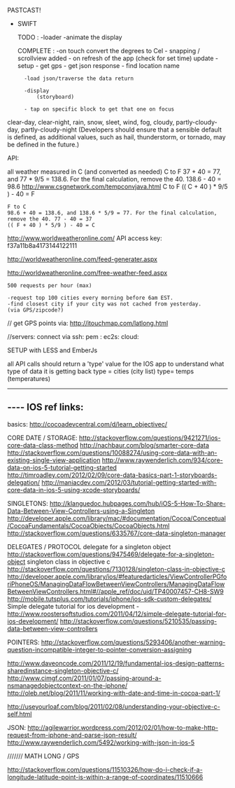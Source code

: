 PASTCAST!

- SWIFT

	TODO :
		-loader 
		-animate the display

	COMPLETE :
		-on touch convert the degrees to Cel
		- snapping / scrollview added
		- on refresh of the app (check for set time) update
		- setup
		- get gps
		- get json response
		- find location name

		-load json/traverse the data return

		-display
			(storyboard)
		
		- tap on specific block to get that one on focus



clear-day, 
clear-night, 
rain, 
snow, 
sleet, 
wind, 
fog, 
cloudy, 
partly-cloudy-day,
partly-cloudy-night
(Developers should ensure that a sensible default is defined, as additional values, such as hail, thunderstorm, or tornado, may be defined in the future.)



API:

all weather measured in C (and converted as needed)
	C to F
	37 + 40 = 77, and 77 * 9/5 = 138.6. For the final calculation, remove the 40. 138.6 - 40 = 98.6 
	http://www.csgnetwork.com/tempconvjava.html
	C to F
	(( C + 40 ) * 9/5 ) - 40 = F

	F to C
	98.6 + 40 = 138.6, and 138.6 * 5/9 = 77. For the final calculation, remove the 40. 77 - 40 = 37
	(( F + 40 ) * 5/9 ) - 40 = C


http://www.worldweatheronline.com/
API access key:
f37a11b8a4173144122111

http://worldweatheronline.com/feed-generater.aspx

http://worldweatheronline.com/free-weather-feed.aspx

	500 requests per hour (max)

	-request top 100 cities every morning before 6am EST.
	-find closest city if your city was not cached from yesterday.
	(via GPS/zipcode?)


// get GPS points via:
http://itouchmap.com/latlong.html


//servers:
connect via ssh:
pem : 
ec2s:
cloud:

SETUP with LESS and EmberJs


all API calls should return a 'type' value for the IOS app to understand what type of data it is getting back 
	type = cities (city list)
	type= temps (temperatures)


--------------------
---- IOS ref links:
--------------------
basics:
http://cocoadevcentral.com/d/learn_objectivec/

CORE DATE / STORAGE:
http://stackoverflow.com/questions/9421271/ios-core-data-class-method
http://nachbaur.com/blog/smarter-core-data
http://stackoverflow.com/questions/10088274/using-core-data-with-an-existing-single-view-application
http://www.raywenderlich.com/934/core-data-on-ios-5-tutorial-getting-started
http://timroadley.com/2012/02/09/core-data-basics-part-1-storyboards-delegation/
http://maniacdev.com/2012/03/tutorial-getting-started-with-core-data-in-ios-5-using-xcode-storyboards/


SINGLETONS:
http://klanguedoc.hubpages.com/hub/iOS-5-How-To-Share-Data-Between-View-Controllers-using-a-Singleton
http://developer.apple.com/library/mac/#documentation/Cocoa/Conceptual/CocoaFundamentals/CocoaObjects/CocoaObjects.html
http://stackoverflow.com/questions/6335767/core-data-singleton-manager

DELEGATES / PROTOCOL
delegate for a singleton object http://stackoverflow.com/questions/9475469/delegate-for-a-singleton-object
singleton class in objective c http://stackoverflow.com/questions/7130128/singleton-class-in-objective-c
http://developer.apple.com/library/ios/#featuredarticles/ViewControllerPGforiPhoneOS/ManagingDataFlowBetweenViewControllers/ManagingDataFlowBetweenViewControllers.html#//apple_ref/doc/uid/TP40007457-CH8-SW9
http://mobile.tutsplus.com/tutorials/iphone/ios-sdk-custom-delegates/
Simple delegate tutorial for ios development - http://www.roostersoftstudios.com/2011/04/12/simple-delegate-tutorial-for-ios-development/
http://stackoverflow.com/questions/5210535/passing-data-between-view-controllers


POINTERS:
http://stackoverflow.com/questions/5293406/another-warning-question-incompatible-integer-to-pointer-conversion-assigning

http://www.daveoncode.com/2011/12/19/fundamental-ios-design-patterns-sharedinstance-singleton-objective-c/
http://www.cimgf.com/2011/01/07/passing-around-a-nsmanagedobjectcontext-on-the-iphone/
http://oleb.net/blog/2011/11/working-with-date-and-time-in-cocoa-part-1/

http://useyourloaf.com/blog/2011/02/08/understanding-your-objective-c-self.html

JSON:
http://agilewarrior.wordpress.com/2012/02/01/how-to-make-http-request-from-iphone-and-parse-json-result/
http://www.raywenderlich.com/5492/working-with-json-in-ios-5


/////// MATH LONG / GPS

http://stackoverflow.com/questions/11510326/how-do-i-check-if-a-longitude-latitude-point-is-within-a-range-of-coordinates/11510666



